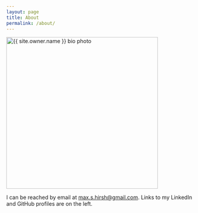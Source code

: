 ```yaml
---
layout: page
title: About
permalink: /about/
---
```


<img src="{{ site.url }}/img/{{ site.owner.avatar }}" class="bio-photo" alt="{{ site.owner.name }} bio photo" style="width: 400px; ">

I can be reached by email at [max.s.hirsh@gmail.com](mailto:max.s.hirsh@gmail.com). Links to my LinkedIn and GitHub profiles are on the left.
